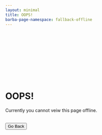```yaml
---
layout: minimal
title: OOPS!
barba-page-namespace: fallback-offline
---
```


<!-- You can override this in your page by creating a file with the same name in the same location and changing the text -->

<div class="center-text"  style="margin-top: 200px">
    <h1>OOPS!</h1>
    <p>Currently you cannot veiw this page offline.</p>
    <br>
    <button class="btn waves-effect waves-light" onclick="window.history.go(-1)">Go Back</button>
</div>
